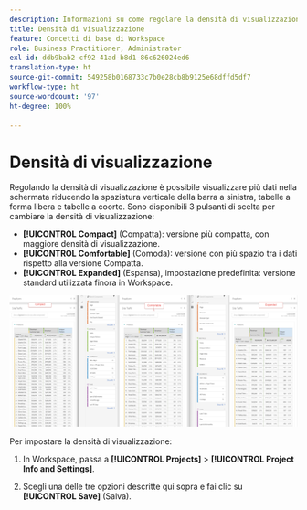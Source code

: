```yaml
---
description: Informazioni su come regolare la densità di visualizzazione.
title: Densità di visualizzazione
feature: Concetti di base di Workspace
role: Business Practitioner, Administrator
exl-id: ddb9bab2-cf92-41ad-b8d1-86c626024ed6
translation-type: ht
source-git-commit: 549258b0168733c7b0e28cb8b9125e68dffd5df7
workflow-type: ht
source-wordcount: '97'
ht-degree: 100%

---
```


# Densità di visualizzazione

Regolando la densità di visualizzazione è possibile visualizzare più dati nella schermata riducendo la spaziatura verticale della barra a sinistra, tabelle a forma libera e tabelle a coorte.
Sono disponibili 3 pulsanti di scelta per cambiare la densità di visualizzazione:

- **[!UICONTROL Compact]** (Compatta): versione più compatta, con maggiore densità di visualizzazione.
- **[!UICONTROL Comfortable]** (Comoda): versione con più spazio tra i dati rispetto alla versione Compatta.
- **[!UICONTROL Expanded]** (Espansa), impostazione predefinita: versione standard utilizzata finora in Workspace.

![](assets/view-density.png)

Per impostare la densità di visualizzazione:

1. In Workspace, passa a **[!UICONTROL Projects]** > **[!UICONTROL Project Info and Settings]**.

1. Scegli una delle tre opzioni descritte qui sopra e fai clic su **[!UICONTROL Save]** (Salva).
